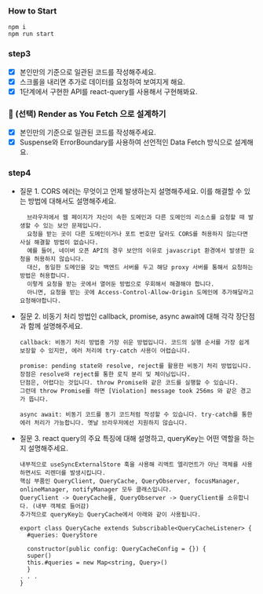 ### How to Start
    npm i
    npm run start

### step3
- [x] 본인만의 기준으로 일관된 코드를 작성해주세요.
- [x] 스크롤을 내리면 추가로 데이터를 요청하여 보여지게 해요.
- [x] 1단계에서 구현한 API를 react-query를 사용해서 구현해봐요.

### 🚀 (선택) Render as You Fetch 으로 설계하기
- [x] 본인만의 기준으로 일관된 코드를 작성해주세요.
- [x] Suspense와 ErrorBoundary를 사용하여 선언적인 Data Fetch 방식으로 설계해요.

### step4
- 질문 1. CORS 에러는 무엇이고 언제 발생하는지 설명해주세요. 이를 해결할 수 있는 방법에 대해서도 설명해주세요.

        브라우저에서 웹 페이지가 자신이 속한 도메인과 다른 도메인의 리소스를 요청할 때 발생할 수 있는 보안 문제입니다.
        요청을 받는 곳이 다른 도메인이거나 포트 번호만 달라도 CORS를 허용하지 않는다면 사실 해결할 방법이 없습니다.
        예를 들어, 네이버 오픈 API의 경우 보안의 이유로 javascript 환경에서 발생한 요청을 허용하지 않습니다.
        대신, 동일한 도메인을 갖는 백엔드 서버를 두고 해당 proxy 서버를 통해서 요청하는 방법은 허용합니다.
        이렇게 요청을 받는 곳에서 열어둔 방법으로 우회해서 해결해야 합니다.
        아니면, 요청을 받는 곳에 Access-Control-Allow-Origin 도메인에 추가해달라고 요청해야합니다.

- 질문 2. 비동기 처리 방법인 callback, promise, async await에 대해 각각 장단점과 함께 설명해주세요.

      callback: 비동기 처리 방법중 가장 쉬운 방법입니다. 코드의 실행 순서를 가장 쉽게 보장할 수 있지만, 에러 처리에 try-catch 사용이 어렵습니다.
        
      promise: pending state와 resolve, reject를 활용한 비동기 처리 방법입니다. 장점은 resolve와 reject를 통한 로직 분리 및 체이닝입니다.
      단점은, 어렵다는 것입니다. throw Promise와 같은 코드를 실행할 수 있습니다.
      그런데 throw Promise를 하면 [Violation] message took 256ms 와 같은 경고가 뜹니다.

      async await: 비동기 코드를 동기 코드처럼 작성할 수 있습니다. try-catch를 통한 에러 처리가 가능합니다. 옛날 브라우저에선 지원하지 않습니다.

- 질문 3. react query의 주요 특징에 대해 설명하고, queryKey는 어떤 역할을 하는지 설명해주세요.

      내부적으로 useSyncExternalStore 훅을 사용해 리액트 엘리먼트가 아닌 객체를 사용하면서도 리렌더를 발생시킵니다.
      핵심 부품인 QueryClient, QueryCache, QueryObserver, focusManager, onlineManager, notifyManager 모두 클래스입니다.
      QueryClient -> QueryCache를, QueryObserver -> QueryClient를 소유합니다. (내부 객체로 들어감)
      추가적으로 queryKey는 QueryCache에서 아래와 같이 사용됩니다.

      export class QueryCache extends Subscribable<QueryCacheListener> {
        #queries: QueryStore

        constructor(public config: QueryCacheConfig = {}) {
        super()
        this.#queries = new Map<string, Query>()
        }
      . . .
      }
